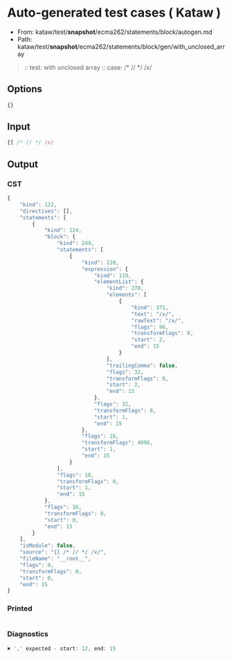 # Auto-generated test cases ( Kataw )
- From: kataw/test/__snapshot__/ecma262/statements/block/autogen.md
- Path: kataw/test/__snapshot__/ecma262/statements/block/gen/with_unclosed_array
> :: test: with unclosed array
> :: case: /* // */ /x/
## Options

`````js
{}
`````
## Input

`````js
{[ /* // */ /x/
`````
## Output

### CST

```javascript
{
    "kind": 122,
    "directives": [],
    "statements": [
        {
            "kind": 124,
            "block": {
                "kind": 249,
                "statements": [
                    {
                        "kind": 120,
                        "expression": {
                            "kind": 119,
                            "elementList": {
                                "kind": 270,
                                "elements": [
                                    {
                                        "kind": 371,
                                        "text": "/x/",
                                        "rawText": "/x/",
                                        "flags": 96,
                                        "transformFlags": 0,
                                        "start": 2,
                                        "end": 15
                                    }
                                ],
                                "trailingComma": false,
                                "flags": 32,
                                "transformFlags": 0,
                                "start": 2,
                                "end": 15
                            },
                            "flags": 32,
                            "transformFlags": 8,
                            "start": 1,
                            "end": 15
                        },
                        "flags": 16,
                        "transformFlags": 4096,
                        "start": 1,
                        "end": 15
                    }
                ],
                "flags": 16,
                "transformFlags": 0,
                "start": 1,
                "end": 15
            },
            "flags": 16,
            "transformFlags": 0,
            "start": 0,
            "end": 15
        }
    ],
    "isModule": false,
    "source": "{[ /* // */ /x/",
    "fileName": "__root__",
    "flags": 0,
    "transformFlags": 0,
    "start": 0,
    "end": 15
}
```

### Printed

```javascript

```

### Diagnostics

```javascript
✖ ',' expected - start: 12, end: 15

```


